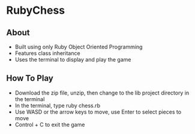# RubyChess


## About
+ Built using only Ruby Object Oriented Programming
+ Features class inheritance
+ Uses the terminal to display and play the game

## How To Play
+ Download the zip file, unzip, then change to the lib project directory in the terminal
+ In the terminal, type ruby chess.rb
+ Use WASD or the arrow keys to move, use Enter to select pieces to move
+ Control + C to exit the game
